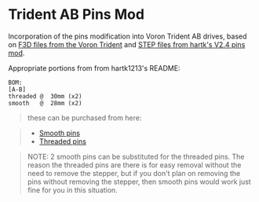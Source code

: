 # Trident AB Pins Mod

Incorporation of the pins modification into Voron Trident AB drives, based on [F3D files from the Voron Trident][voronTridentURL]
 and [STEP files from hartk's V2.4 pins mod][hartkPinModURL].

[voronTridentURL]: https://github.com/VoronDesign/Voron-Trident
[hartkPinModURL]: https://github.com/VoronDesign/VoronUsers/tree/master/printer_mods/hartk1213/Voron2.4_Pins_Mod

Appropriate portions from from hartk1213's README:

```
BOM:
[A-B] 
threaded @  30mm (x2)
smooth   @  28mm (x2)
```

> these can be purchased from here:

> - [Smooth pins](https://www.aliexpress.com/item/1739093502.html)
> - [Threaded pins](https://www.ebay.com/itm/%CF%865mm-%CF%8612mm-Female-Thread-Cylindrical-Pin-Dowel-Pins-A2-304-Stainless-Steel/184373551069)

> NOTE: 2 smooth pins can be substituted for the threaded pins. The reason the threaded pins are there is for easy removal without the need to remove the stepper, but if you don't plan on removing the pins without removing the stepper, then smooth pins would work just fine for you in this situation.

